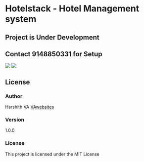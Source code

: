 # Hotelstack - Hotel Management system

## Project is Under Development

## Contact 9148850331 for Setup

![](https://i.ibb.co/KzgqtBH/hotel2.jpg)
![]( https://i.ibb.co/rkdbWsG/hotel1.jpg)

## License

### Author

Harshith VA
[VAwebsites](http://www.vawebsites.in)

### Version

1.0.0

### License

This project is licensed under the MIT License


